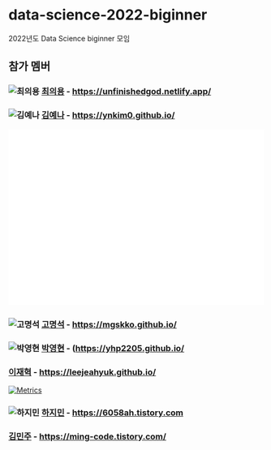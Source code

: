 # data-science-2022-biginner
2022년도 Data Science biginner 모임

## 참가 멤버


### ![최의용](https://avatars.githubusercontent.com/u/38911560?s=32&v=4) [최의용](https://github.com/Unfinishedgod) - https://unfinishedgod.netlify.app/

### ![김예나](https://avatars.githubusercontent.com/u/80688900?s=32&v=4) [김예나](https://github.com/ynkim0) - https://ynkim0.github.io/  
[![Metrics](https://github.com/ynkim0/ynkim0/blob/main/github-metrics-ynkim0.svg)](https://github.com/ynkim0)

### ![고명석](https://avatars.githubusercontent.com/u/100071667?s=32&v=4) [고명석](https://github.com/mgskko) - https://mgskko.github.io/

### ![박영현](https://avatars.githubusercontent.com/u/72022988?s=32&v=4) [박영현](https://github.com/yhp2205) - (https://yhp2205.github.io/

### [이재혁](https://github.com/LeeJeaHyuk) - https://leejeahyuk.github.io/  
[![Metrics](https://metrics.lecoq.io/LeeJeaHyuk?template=classic&base.header=0&base.activity=0&base.community=0&base.repositories=0&base.metadata=0&isocalendar=1&isocalendar.duration=full-year&config.timezone=Asia%2FSeoul)](https://github.com/LeeJeaHyuk)

### ![하지민](https://avatars.githubusercontent.com/u/78456921?s=32&v=4) [하지민](https://github.com/6058ah) - https://6058ah.tistory.com


### [김민주](https://github.com/MinJoooo) - https://ming-code.tistory.com/


